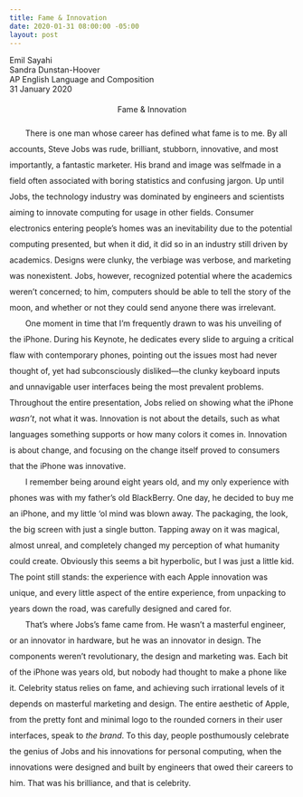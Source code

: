 ```yaml
---
title: Fame & Innovation
date: 2020-01-31 08:00:00 -05:00
layout: post
---
```


<article>
<p>
Emil Sayahi<br>
Sandra Dunstan-Hoover<br>
AP English Language and Composition<br>
31 January 2020<br>
</p>

<p align="center" style="line-height: 2;">Fame & Innovation</p>
<p style="line-height: 2;">
	&emsp;&emsp;There is one man whose career has defined what fame is to me. By all accounts, Steve Jobs was rude, brilliant, stubborn, innovative, and most importantly, a fantastic marketer. His brand and image was selfmade in a field often associated with boring statistics and confusing jargon. Up until Jobs, the technology industry was dominated by engineers and scientists aiming to innovate computing for usage in other fields. Consumer electronics entering people’s homes was an inevitability due to the potential computing presented, but when it did, it did so in an industry still driven by academics. Designs were clunky, the verbiage was verbose, and marketing was nonexistent. Jobs, however, recognized potential where the academics weren’t concerned; to him, computers should be able to tell the story of the moon, and whether or not they could send anyone there was irrelevant.<br>
	&emsp;&emsp;One moment in time that I’m frequently drawn to was his unveiling of the iPhone. During his Keynote, he dedicates every slide to arguing a critical flaw with contemporary phones, pointing out the issues most had never thought of, yet had subconsciously disliked—the clunky keyboard inputs and unnavigable user interfaces being the most prevalent problems. Throughout the entire presentation, Jobs relied on showing what the iPhone <em>wasn’t</em>, not what it was. Innovation is not about the details, such as what languages something supports or how many colors it comes in. Innovation is about change, and focusing on the change itself proved to consumers that the iPhone was innovative.<br>
	&emsp;&emsp;I remember being around eight years old, and my only experience with phones was with my father’s old BlackBerry. One day, he decided to buy me an iPhone, and my little ‘ol mind was blown away. The packaging, the look, the big screen with just a single button. Tapping away on it was magical, almost unreal, and completely changed my perception of what humanity could create. Obviously this seems a bit hyperbolic, but I was just a little kid. The point still stands: the experience with each Apple innovation was unique, and every little aspect of the entire experience, from unpacking to years down the road, was carefully designed and cared for.<br>
	&emsp;&emsp;That’s where Jobs’s fame came from. He wasn’t a masterful engineer, or an innovator in hardware, but he was an innovator in design. The components weren’t revolutionary, the design and marketing was. Each bit of the iPhone was years old, but nobody had thought to make a phone like it. Celebrity status relies on fame, and achieving such irrational levels of it depends on masterful marketing and design. The entire aesthetic of Apple, from the pretty font and minimal logo to the rounded corners in their user interfaces, speak to <em>the brand</em>. To this day, people posthumously celebrate the genius of Jobs and his innovations for personal computing, when the innovations were designed and built by engineers that owed their careers to him. That was his brilliance, and that is celebrity.